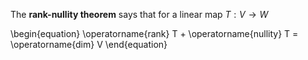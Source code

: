 The **rank-nullity theorem** says that for a linear map $T: V \to W$

\begin{equation}
\operatorname{rank} T + \operatorname{nullity} T = \operatorname{dim} V
\end{equation}
